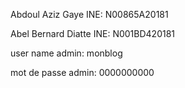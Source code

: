 Abdoul Aziz Gaye
INE: N00865A20181

Abel Bernard Diatte
INE: N001BD420181

user name admin: monblog

mot de passe admin: 0000000000
